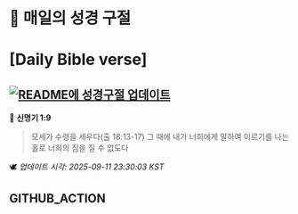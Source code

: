 # 🙏 매일의 성경 구절
# [Daily Bible verse]
## [![README에 성경구절 업데이트](https://github.com/DONGSUKA/first_test/actions/workflows/update-readme-bible.yml/badge.svg)](https://github.com/DONGSUKA/first_test/actions/workflows/update-readme-bible.yml)
<!-- START_BIBLE_VERSE -->
📖 **신명기 1:9**
> 모세가 수령을 세우다(출 18:13-17) 그 때에 내가 너희에게 말하여 이르기를 나는 홀로 너희의 짐을 질 수 없도다

🕊️ _업데이트 시각: 2025-09-11 23:30:03 KST_
  <!-- END_BIBLE_VERSE -->
## GITHUB_ACTION
